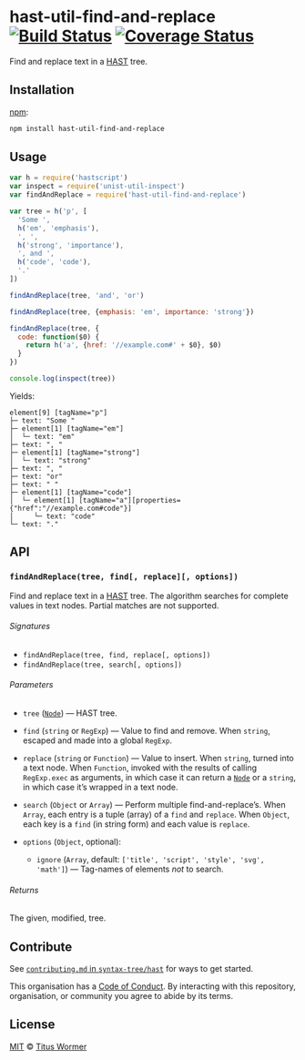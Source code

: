# hast-util-find-and-replace [![Build Status][build-badge]][build-page] [![Coverage Status][coverage-badge]][coverage-page]

Find and replace text in a [HAST][] tree.

## Installation

[npm][]:

```bash
npm install hast-util-find-and-replace
```

## Usage

```javascript
var h = require('hastscript')
var inspect = require('unist-util-inspect')
var findAndReplace = require('hast-util-find-and-replace')

var tree = h('p', [
  'Some ',
  h('em', 'emphasis'),
  ', ',
  h('strong', 'importance'),
  ', and ',
  h('code', 'code'),
  '.'
])

findAndReplace(tree, 'and', 'or')

findAndReplace(tree, {emphasis: 'em', importance: 'strong'})

findAndReplace(tree, {
  code: function($0) {
    return h('a', {href: '//example.com#' + $0}, $0)
  }
})

console.log(inspect(tree))
```

Yields:

```text
element[9] [tagName="p"]
├─ text: "Some "
├─ element[1] [tagName="em"]
│  └─ text: "em"
├─ text: ", "
├─ element[1] [tagName="strong"]
│  └─ text: "strong"
├─ text: ", "
├─ text: "or"
├─ text: " "
├─ element[1] [tagName="code"]
│  └─ element[1] [tagName="a"][properties={"href":"//example.com#code"}]
│     └─ text: "code"
└─ text: "."
```

## API

### `findAndReplace(tree, find[, replace][, options])`

Find and replace text in a [HAST][] tree.
The algorithm searches for complete values in text nodes.  Partial matches
are not supported.

###### Signatures

*   `findAndReplace(tree, find, replace[, options])`
*   `findAndReplace(tree, search[, options])`

###### Parameters

*   `tree` ([`Node`][node])
    — HAST tree.
*   `find` (`string` or `RegExp`)
    — Value to find and remove.  When `string`, escaped and made into a global
    `RegExp`.
*   `replace` (`string` or `Function`)
    — Value to insert.  When `string`, turned into a text node.  When
    `Function`, invoked with the results of calling `RegExp.exec` as arguments,
    in which case it can return a [`Node`][node] or a `string`, in which case
    it’s wrapped in a text node.
*   `search` (`Object` or `Array`)
    — Perform multiple find-and-replace’s.  When `Array`, each entry is a tuple
    (array) of a `find` and `replace`.  When `Object`, each key is a `find`
    (in string form) and each value is `replace`.
*   `options` (`Object`, optional):

    *   `ignore` (`Array`, default: `['title', 'script', 'style', 'svg',
        'math']`)
        — Tag-names of elements _not_ to search.

###### Returns

The given, modified, tree.

## Contribute

See [`contributing.md` in `syntax-tree/hast`][contributing] for ways to get
started.

This organisation has a [Code of Conduct][coc].  By interacting with this
repository, organisation, or community you agree to abide by its terms.

## License

[MIT][license] © [Titus Wormer][author]

<!-- Definition -->

[build-badge]: https://img.shields.io/travis/syntax-tree/hast-util-find-and-replace.svg

[build-page]: https://travis-ci.org/syntax-tree/hast-util-find-and-replace

[coverage-badge]: https://img.shields.io/codecov/c/github/syntax-tree/hast-util-find-and-replace.svg

[coverage-page]: https://codecov.io/github/syntax-tree/hast-util-find-and-replace?branch=master

[npm]: https://docs.npmjs.com/cli/install

[license]: LICENSE

[author]: http://wooorm.com

[hast]: https://github.com/syntax-tree/hast

[node]: https://github.com/syntax-tree/hast#ast

[contributing]: https://github.com/syntax-tree/hast/blob/master/contributing.md

[coc]: https://github.com/syntax-tree/hast/blob/master/code-of-conduct.md
